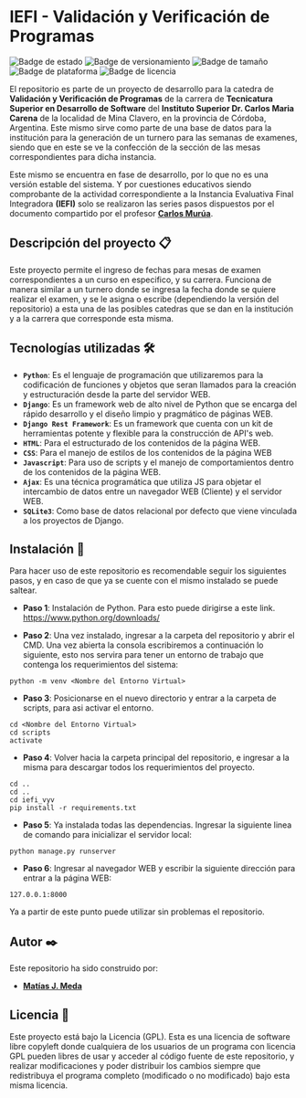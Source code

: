 # IEFI - Validación y Verificación de Programas

![Badge de estado](https://img.shields.io/badge/Estado-En%20Desarrollo-brightgreen)
![Badge de versionamiento](https://img.shields.io/badge/Version-0.1-blue)
![Badge de tamaño](https://img.shields.io/badge/Tama%C3%B1o-536%20KB-blue)
![Badge de plataforma](https://img.shields.io/badge/Plataforma-Windows-lightgrey)
![Badge de licencia](https://img.shields.io/badge/Licencia-GPL-green)

El repositorio es parte de un proyecto de desarrollo para la catedra de **Validación y Verificación de Programas** de la carrera de **Tecnicatura Superior en Desarrollo de Software** del **Instituto Superior Dr. Carlos Maria Carena** de la localidad de Mina Clavero, en la provincia de Córdoba, Argentina. Este mismo sirve como parte de una base de datos para la institución para la generación de un turnero para las semanas de examenes, siendo que en este se ve la confección de la sección de las mesas correspondientes para dicha instancia.

Este mismo se encuentra en fase de desarrollo, por lo que no es una versión estable del sistema. Y por cuestiones educativos siendo comprobante de la actividad correspondiente a la Instancia Evaluativa Final Integradora **(IEFI)** solo se realizaron las series pasos dispuestos por el documento compartido por el profesor **[Carlos Murúa](https://gitlab.com/carlosmurua)**.

## Descripción del proyecto 📋

Este proyecto permite el ingreso de fechas para mesas de examen correspondientes a un curso en especifico, y su carrera.
Funciona de manera similar a un turnero donde se ingresa la fecha donde se quiere realizar el examen, y se le asigna o escribe (dependiendo la versión del repositorio) a esta una de las posibles catedras que se dan en la institución y a la carrera que corresponde esta misma.

## Tecnologías utilizadas 🛠️

* **`Python`**: Es el lenguaje de programación que utilizaremos para la codificación de funciones y objetos que seran llamados para la creación y estructuración desde la parte del servidor WEB.
* **`Django`**: Es un framework web de alto nivel de Python que se encarga del rápido desarrollo y el diseño limpio y pragmático de páginas WEB.
* **`Django Rest Framework`**: Es un framework que cuenta con un kit de herramientas potente y flexible para la construcción de API's web.
* **`HTML`**: Para el estructurado de los contenidos de la página WEB.
* **`CSS`**: Para el manejo de estilos de los contenidos de la página WEB
* **`Javascript`**: Para uso de scripts y el manejo de comportamientos dentro de los contenidos de la página WEB.
* **`Ajax`**: Es una técnica programática que utiliza JS para objetar el intercambio de datos entre un navegador WEB (Cliente) y el servidor WEB.
* **`SQLite3`**: Como base de datos relacional por defecto que viene vinculada a los proyectos de Django.

## Instalación 🔧

Para hacer uso de este repositorio es recomendable seguir los siguientes pasos, y en caso de que ya se cuente con el mismo instalado se puede saltear.

* **Paso 1**: Instalación de Python. Para esto puede dirigirse a este link. https://www.python.org/downloads/

* **Paso 2**: Una vez instalado, ingresar a la carpeta del repositorio y abrir el CMD. Una vez abierta la consola escribiremos a continuación lo siguiente, esto nos servira para tener un entorno de trabajo que contenga los requerimientos del sistema:

```
python -m venv <Nombre del Entorno Virtual>
```

* **Paso 3**: Posicionarse en el nuevo directorio y entrar a la carpeta de scripts, para asi activar el entorno.

```
cd <Nombre del Entorno Virtual>
cd scripts
activate
```

* **Paso 4**: Volver hacia la carpeta principal del repositorio, e ingresar a la misma para descargar todos los requerimientos del proyecto.

```
cd ..
cd ..
cd iefi_vyv
pip install -r requirements.txt
```

* **Paso 5**: Ya instalada todas las dependencias. Ingresar la siguiente linea de comando para inicializar el servidor local:

```
python manage.py runserver
```

* **Paso 6**: Ingresar al navegador WEB y escribir la siguiente dirección para entrar a la página WEB:

```
127.0.0.1:8000
```

Ya a partir de este punto puede utilizar sin problemas el repositorio.

## Autor ✒️

Este repositorio ha sido construido por:

* **[Matías J. Meda](https://github.com/MED4CHON)**

## Licencia 📄

Este proyecto está bajo la Licencia (GPL). Esta es una licencia de software libre copyleft donde cualquiera de los usuarios de un programa con licencia GPL pueden libres de usar y acceder al código fuente de este repositorio, y realizar modificaciones y poder distribuir los cambios siempre que redistribuya el programa completo (modificado o no modificado) bajo esta misma licencia.
